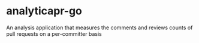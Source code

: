 # analyticapr-go
An analysis application that measures the comments and reviews counts of pull requests on a per-committer basis
